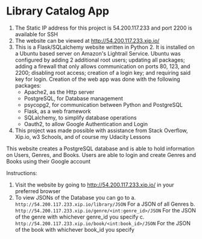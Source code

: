 # Library Catalog App

1. The Static IP address for this project is 54.200.117.233 and port 2200 is available for SSH
2. The website can be viewed at http://54.200.117.233.xip.io/
3. This is a Flask/SQLalchemy website written in Python 2. It is installed on a Ubuntu based server on Amazon's Lightrail Service. Ubuntu was configured by adding 2 additional root users; updating all packages; adding a firewall that only allows communication on ports 80, 123, and 2200; disabling root access; creation of a login key; and requiring said key for login. Creation of the web app was done with the following packages:
    - Apache2, as the Http server
    - PostgreSQL, for Database management
    - psycopg2, for communication between Python and PostgreSQL
    - Flask, as a web framework
    - SQLalchemy, to simplify database operations
    - Oauth2, to allow Google Authentication and Login
4. This project was made possible with assistance from Stack Overflow, Xip.io, w3 Schools, and  of course my Udacity Lessons


This website creates a PostgreSQL database and is able to hold information on Users, Genres, and Books. Users are able to login and create Genres and Books using their Google account

Instructions:

1. Visit the website by going to http://54.200.117.233.xip.io/ in your preferred browser
2. To view JSONs of the Database you can go to
        a. `http://54.200.117.233.xip.io/library/JSON`
            For a JSON of all Genres
        b. `http://54.200.117.233.xip.io/genre/<int:genre_id>/JSON`
            For the JSON of the genre with whichever genre_id you specify
        c. `http://54.200.117.233.xip.io/book/<int:book_id>/JSON`
            For the JSON of the book with whichever book_id you specify


